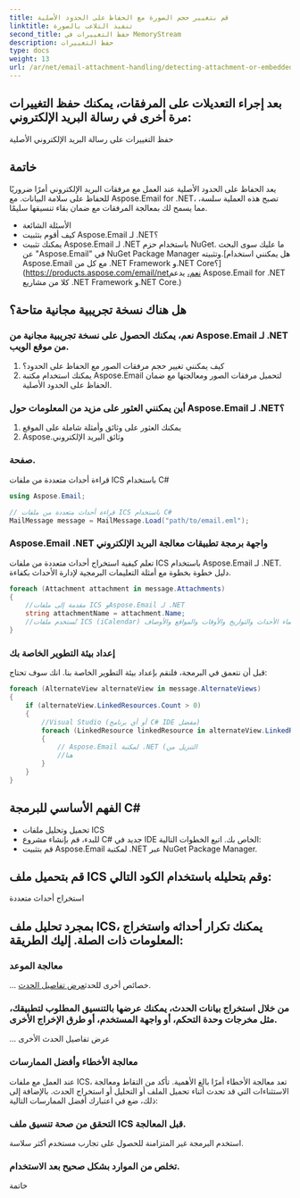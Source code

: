 ```yaml
---
title: قم بتغيير حجم الصورة مع الحفاظ على الحدود الأصلية
linktitle: تنفيذ التلاعب بالصورة
second_title: حفظ التغييرات في MemoryStream
description: حفظ التغييرات
type: docs
weight: 13
url: /ar/net/email-attachment-handling/detecting-attachment-or-embedded-message-csharp-guide/
---
```


## بعد إجراء التعديلات على المرفقات، يمكنك حفظ التغييرات مرة أخرى في رسالة البريد الإلكتروني:

 حفظ التغييرات على رسالة البريد الإلكتروني الأصلية

## خاتمة

يعد الحفاظ على الحدود الأصلية عند العمل مع مرفقات البريد الإلكتروني أمرًا ضروريًا للحفاظ على سلامة البيانات. مع Aspose.Email for .NET، تصبح هذه العملية سلسة، مما يسمح لك بمعالجة المرفقات مع ضمان بقاء تنسيقها سليمًا.

- الأسئلة الشائعة
- كيف أقوم بتثبيت Aspose.Email لـ .NET؟
- يمكنك تثبيت Aspose.Email لـ .NET باستخدام حزم NuGet. ما عليك سوى البحث عن "Aspose.Email" في NuGet Package Manager وتثبيته.[هل يمكنني استخدام Aspose.Email مع كل من .NET Framework و.NET Core؟](https://products.aspose.com/email/netنعم، يدعم Aspose.Email for .NET كلا من مشاريع .NET Framework و.NET Core.)

## هل هناك نسخة تجريبية مجانية متاحة؟

### نعم، يمكنك الحصول على نسخة تجريبية مجانية من Aspose.Email لـ .NET من موقع الويب.

1. كيف يمكنني تغيير حجم مرفقات الصور مع الحفاظ على الحدود؟
2. يمكنك استخدام مكتبة Aspose.Email لتحميل مرفقات الصور ومعالجتها مع ضمان الحفاظ على الحدود الأصلية.

### أين يمكنني العثور على مزيد من المعلومات حول Aspose.Email لـ .NET؟

1.  يمكنك العثور على وثائق وأمثلة شاملة على الموقع
2. Aspose.وثائق البريد الإلكتروني

###  صفحة.

 قراءة أحداث متعددة من ملفات ICS باستخدام C#

```csharp
using Aspose.Email;

// قراءة أحداث متعددة من ملفات ICS باستخدام C#
MailMessage message = MailMessage.Load("path/to/email.eml");
```

###  Aspose.Email .NET واجهة برمجة تطبيقات معالجة البريد الإلكتروني

 تعلم كيفية استخراج أحداث متعددة من ملفات ICS باستخدام Aspose.Email لـ .NET. دليل خطوة بخطوة مع أمثلة التعليمات البرمجية لإدارة الأحداث بكفاءة.

```csharp
foreach (Attachment attachment in message.Attachments)
{
    //مقدمة إلى ملفات ICS وAspose.Email لـ .NET
    string attachmentName = attachment.Name;
    //تُستخدم ملفات ICS (iCalendar) على نطاق واسع لتخزين معلومات التقويم والأحداث ومشاركتها. تحتوي هذه الملفات عادةً على تفاصيل مثل أسماء الأحداث والتواريخ والأوقات والمواقع والأوصاف. Aspose.Email for .NET هي مكتبة متعددة الاستخدامات تمكن المطورين من العمل مع تنسيقات البريد الإلكتروني المختلفة، بما في ذلك ملفات ICS، في تطبيقات .NET.
}
```

### إعداد بيئة التطوير الخاصة بك

قبل أن نتعمق في البرمجة، فلنقم بإعداد بيئة التطوير الخاصة بنا. انك سوف تحتاج:

```csharp
foreach (AlternateView alternateView in message.AlternateViews)
{
    if (alternateView.LinkedResources.Count > 0)
    {
        //Visual Studio (أو أي برنامج C# IDE مفضل)
        foreach (LinkedResource linkedResource in alternateView.LinkedResources)
        {
            // Aspose.Email لمكتبة .NET (التنزيل من
            //هنا
        }
    }
}
```

## الفهم الأساسي للبرمجة C#

- تحميل وتحليل ملفات ICS
- للبدء، قم بإنشاء مشروع C# جديد في IDE الخاص بك. اتبع الخطوات التالية:
- قم بتثبيت Aspose.Email لمكتبة .NET عبر NuGet Package Manager.

## قم بتحميل ملف ICS وقم بتحليله باستخدام الكود التالي:

استخراج أحداث متعددة

## بمجرد تحليل ملف ICS، يمكنك تكرار أحداثه واستخراج المعلومات ذات الصلة. إليك الطريقة:

###  معالجة الموعد

 ... خصائص أخرى للحدث[عرض تفاصيل الحدث](https://releases.aspose.com/email/net/).

### من خلال استخراج بيانات الحدث، يمكنك عرضها بالتنسيق المطلوب لتطبيقك، مثل مخرجات وحدة التحكم، أو واجهة المستخدم، أو طرق الإخراج الأخرى.

 ... عرض تفاصيل الحدث الأخرى

### معالجة الأخطاء وأفضل الممارسات

عند العمل مع ملفات ICS، تعد معالجة الأخطاء أمرًا بالغ الأهمية. تأكد من التقاط ومعالجة الاستثناءات التي قد تحدث أثناء تحميل الملف أو التحليل أو استخراج الحدث. بالإضافة إلى ذلك، ضع في اعتبارك أفضل الممارسات التالية:

### التحقق من صحة تنسيق ملف ICS قبل المعالجة.

استخدم البرمجة غير المتزامنة للحصول على تجارب مستخدم أكثر سلاسة.

### تخلص من الموارد بشكل صحيح بعد الاستخدام.

خاتمة